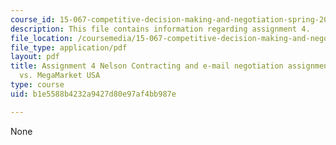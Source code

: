 ```yaml
---
course_id: 15-067-competitive-decision-making-and-negotiation-spring-2011
description: This file contains information regarding assignment 4.
file_location: /coursemedia/15-067-competitive-decision-making-and-negotiation-spring-2011/b1e5588b4232a9427d80e97af4bb987e_MIT15_067S11_assgn04.pdf
file_type: application/pdf
layout: pdf
title: Assignment 4 Nelson Contracting and e-mail negotiation assignment CP Hong Kong
  vs. MegaMarket USA
type: course
uid: b1e5588b4232a9427d80e97af4bb987e

---
```

None